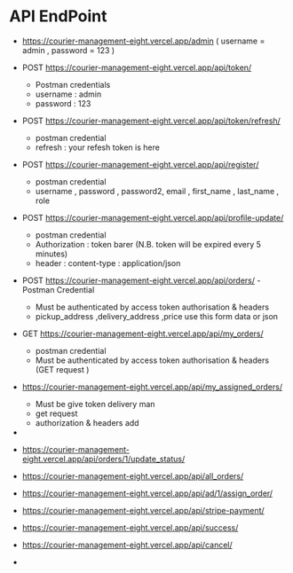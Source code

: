 # API EndPoint
- https://courier-management-eight.vercel.app/admin   ( username = admin , password = 123 )
- POST https://courier-management-eight.vercel.app/api/token/
  - Postman credentials
  - username : admin
  - password : 123

  
- POST https://courier-management-eight.vercel.app/api/token/refresh/
  -  postman credential
  -  refresh : your refesh token is here

   
- POST https://courier-management-eight.vercel.app/api/register/
  - postman credential
  - username , password , password2, email , first_name , last_name  , role

  
- POST https://courier-management-eight.vercel.app/api/profile-update/
   - postman credential
   - Authorization : token barer (N.B. token will be expired every 5 minutes) 
   - header : content-type : application/json
   
 - POST https://courier-management-eight.vercel.app/api/orders/
   -Postman Credential
   - Must be authenticated by access token authorisation & headers
   - pickup_address ,delivery_address ,price  use this form data or json  
   

   
 - GET https://courier-management-eight.vercel.app/api/my_orders/
    - postman credential
    - Must be authenticated by access token authorisation & headers (GET request )
   
 - https://courier-management-eight.vercel.app/api/my_assigned_orders/
     - Must be give token delivery man
     - get request
     - authorization & headers add 
      
 - 
 - https://courier-management-eight.vercel.app/api/orders/1/update_status/
 - https://courier-management-eight.vercel.app/api/all_orders/
 - https://courier-management-eight.vercel.app/api/ad/1/assign_order/
 - https://courier-management-eight.vercel.app/api/stripe-payment/
 - https://courier-management-eight.vercel.app/api/success/
 - https://courier-management-eight.vercel.app/api/cancel/      
 - 
 
  

